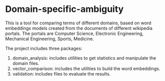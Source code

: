 # Domain-specific-ambiguity
This is a tool for comparing terms of different domains, based on word embeddings models created from
the documents of different wikipedia portals. The portals are Computer Science, Electronic Engineering,
Mechanical Engineering, Sports, Medicine.

The project includes three packages:

1. domain_analysis: includes utilities to get statistics and manipulate the domain files.
2. vector_comparison: includes the utilities to build the word embeddings.
3. validation: includes files to evaluate the results.



